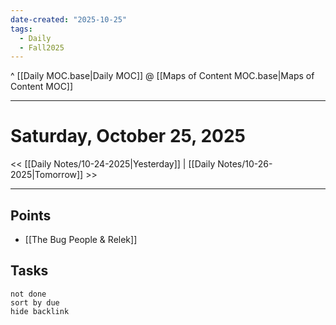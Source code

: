 ```yaml
---
date-created: "2025-10-25"
tags:
  - Daily
  - Fall2025
---
```

^ [[Daily MOC.base|Daily MOC]]
@ [[Maps of Content MOC.base|Maps of Content MOC]]

---
# Saturday, October 25, 2025
<< [[Daily Notes/10-24-2025|Yesterday]] | [[Daily Notes/10-26-2025|Tomorrow]] >>

---
## Points
- [[The Bug People & Relek]]

## Tasks
```tasks
not done
sort by due
hide backlink
```
